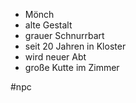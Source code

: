 - Mönch
- alte Gestalt
- grauer Schnurrbart
- seit 20 Jahren in Kloster
- wird neuer Abt
- große Kutte im Zimmer

#npc 